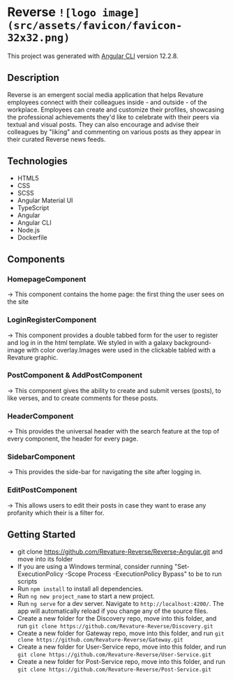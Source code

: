 # Reverse `![logo image](src/assets/favicon/favicon-32x32.png)`

This project was generated with [Angular CLI](https://github.com/angular/angular-cli) version 12.2.8. 

## Description 
Reverse is an emergent social media application that helps Revature employees connect with their colleagues inside - and outside - of the workplace. Employees can create and customize their profiles, showcasing the professional achievements they'd like to celebrate with their peers via textual and visual posts. They can also encourage and advise their colleagues by "liking" and commenting on various posts as they appear in their curated Reverse news feeds.

## Technologies 
 - HTML5
 - CSS 
 - SCSS
 - Angular Material UI
 - TypeScript
 - Angular
 - Angular CLI  
 - Node.js
 - Dockerfile
 
## Components
### HomepageComponent 
-> This component contains the home page: the first thing the user sees on the site

### LoginRegisterComponent
-> This component provides a double tabbed form for the user to register and log in in the html template. We styled in with a galaxy background-image with color overlay.Images were used in the clickable tabled with a Revature graphic.

### PostComponent & AddPostComponent
-> This component gives the ability to create and submit verses (posts), to like verses, and to create comments for these posts. 

### HeaderComponent
-> This provides the universal header with the search feature at the top of every component, the header for every page. 

### SidebarComponent
-> This provides the side-bar for navigating the site after logging in. 

### EditPostComponent
-> This allows users to edit their posts in case they want to erase any profanity which their is a filter for.

## Getting Started
- git clone https://github.com/Revature-Reverse/Reverse-Angular.git and move into its folder
- If you are using a Windows terminal, consider running "Set-ExecutionPolicy -Scope Process -ExecutionPolicy Bypass" to be to run scripts
- Run `npm install` to install all dependencies. 
- Run `ng new project_name` to start a new project. 
- Run `ng serve` for a dev server. Navigate to `http://localhost:4200/`. The app will automatically reload if you change any of the source files.
- Create a new folder for the Discovery repo, move into this folder, and run `git clone https://github.com/Revature-Reverse/Discovery.git`
- Create a new folder for Gateway repo, move into this folder, and run `git clone https://github.com/Revature-Reverse/Gateway.git`
- Create a new folder for User-Service repo, move into this folder, and run `git clone https://github.com/Revature-Reverse/User-Service.git`
- Create a new folder for Post-Service repo, move into this folder, and run `git clone https://github.com/Revature-Reverse/Post-Service.git`
